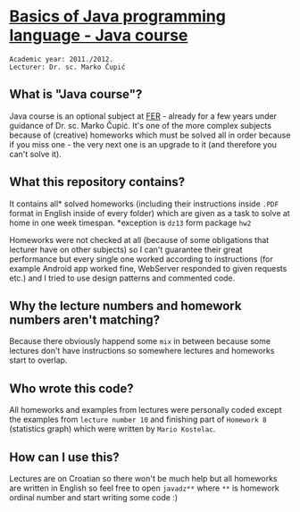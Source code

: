 [Basics of Java programming language - Java course][1]
==================

    Academic year: 2011./2012.  
    Lecturer: Dr. sc. Marko Čupić


What is "Java course"?
--------
Java course is an optional subject at [FER][2] - already for a few years under guidance of Dr. sc. Marko Čupić. It's one
of the more complex subjects because of (creative) homeworks which must be solved all in order because if you miss one - 
the very next one is an upgrade to it (and therefore you can't solve it).

What this repository contains?
--------
It contains all* solved homeworks (including their instructions inside `.PDF` format in English inside of every folder)
which are given as a task to solve at home in one week timespan.
*exception is `dz13` form package `hw2`

Homeworks were not checked at all (because of some obligations that lecturer have on other subjects) so I can't
guarantee their great performance but every single one worked according to instructions (for example Android app worked
fine, WebServer responded to given requests etc.) and I tried to use design patterns and commented code.

Why the lecture numbers and homework numbers aren't matching?
--------
Because there obviously happend some `mix` in between because some lectures don't have instructions so somewhere
lectures and homeworks start to overlap.

Who wrote this code?
--------
All homeworks and examples from lectures were personally coded except the examples from `lecture number 10` and finishing
part of `Homework 8` (statistics graph) which were written by `Mario Kostelac`. 

How can I use this?
--------
Lectures are on Croatian so there won't be much help but all homeworks are written in English so feel free to open `javadz**` where
`**` is homework ordinal number and start writing some code :)

  [1]: http://www.fer.unizg.hr/predmet/opjj
  [2]: http://www.fer.unizg.hr
